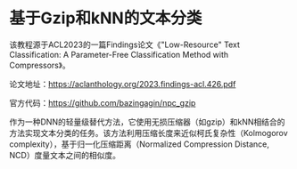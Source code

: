 # 基于Gzip和kNN的文本分类
该教程源于ACL2023的一篇Findings论文《"Low-Resource" Text Classification: A Parameter-Free Classification Method with Compressors》。

论文地址：https://aclanthology.org/2023.findings-acl.426.pdf

官方代码：https://github.com/bazingagin/npc_gzip

作为一种DNN的轻量级替代方法，它使用无损压缩器（如gzip）和kNN相结合的方法实现文本分类的任务。该方法利用压缩长度来近似柯氏复杂性（Kolmogorov complexity），基于归一化压缩距离（Normalized Compression Distance, NCD）度量文本之间的相似度。

